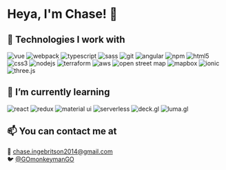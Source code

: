 # Heya, I'm Chase! 👋

## 🔭 Technologies I work with

![vue](https://img.shields.io/badge/Vue-4FC08D?style=for-the-badge&logoColor=white&logo=vue.js)
![webpack](https://img.shields.io/badge/Webpack-8DD6F9?style=for-the-badge&logoColor=white&logo=webpack)
![typescript](https://img.shields.io/badge/TypeScript-007ACC?style=for-the-badge&logoColor=white&logo=typescript)
![sass](https://img.shields.io/badge/Sass-CC6699?style=for-the-badge&logoColor=white&logo=sass)
![git](https://img.shields.io/badge/Git-F05032?style=for-the-badge&logoColor=white&logo=git)
![angular](https://img.shields.io/badge/Angular-DD0031?style=for-the-badge&logoColor=white&logo=angular)
![npm](https://img.shields.io/badge/NPM-CB3837?style=for-the-badge&logoColor=white&logo=npm)
![html5](https://img.shields.io/badge/HTML5-E34F26?style=for-the-badge&logoColor=white&logo=html5)
![css3](https://img.shields.io/badge/CSS3-1572B6?style=for-the-badge&logoColor=white&logo=css3)
![nodejs](https://img.shields.io/badge/Nodejs-43853d?style=for-the-badge&logoColor=white&logo=node.js)
![terraform](https://img.shields.io/badge/Terraform-623CE4?style=for-the-badge&logoColor=white&logo=terraform)
![aws](https://img.shields.io/badge/AWS-232F3E?style=for-the-badge&logoColor=white&logo=amazon)
![open street map](https://img.shields.io/badge/Open_Street_Map-7EBC6F?style=for-the-badge&logoColor=white&logo=openstreetmap)
![mapbox](https://img.shields.io/badge/Mapbox-000000?style=for-the-badge&logoColor=white&logo=mapbox)
![ionic](https://img.shields.io/badge/Ionic-3880FF?style=for-the-badge&logoColor=white&logo=ionic)
![three.js](https://img.shields.io/badge/Three.js-222222?style=for-the-badge&logoColor=white)

## 🌱 I’m currently learning

![react](https://img.shields.io/badge/React-45b8d8?style=for-the-badge&logoColor=white&logo=react)
![redux](https://img.shields.io/badge/Redux-764ABC?style=for-the-badge&logoColor=white&logo=redux)
![material ui](https://img.shields.io/badge/Material_UI-0081CB?style=for-the-badge&logoColor=white&logo=material-ui)
![serverless](https://img.shields.io/badge/Serverless-FD5750?style=for-the-badge&logoColor=white&logo=serverless)
![deck.gl](https://img.shields.io/badge/Deck.gl-19202c?style=for-the-badge&logoColor=white)
![luma.gl](https://img.shields.io/badge/Luma.gl-1f192c?style=for-the-badge&logoColor=white)

## 📫 You can contact me at

📧 <chase.ingebritson2014@gmail.com>  
🐦 [@GOmonkeymanGO](https://twitter.com/GOmonkeymanGO)

<!--
**ChaseIngebritson/ChaseIngebritson** is a ✨ _special_ ✨ repository because its `README.md` (this file) appears on your GitHub profile.

Here are some ideas to get you started:

- 🔭 I’m currently working on ...
- 🌱 I’m currently learning ...
- 👯 I’m looking to collaborate on ...
- 🤔 I’m looking for help with ...
- 💬 Ask me about ...
- 📫 How to reach me: ...
- 😄 Pronouns: ...
- ⚡ Fun fact: ...
-->

